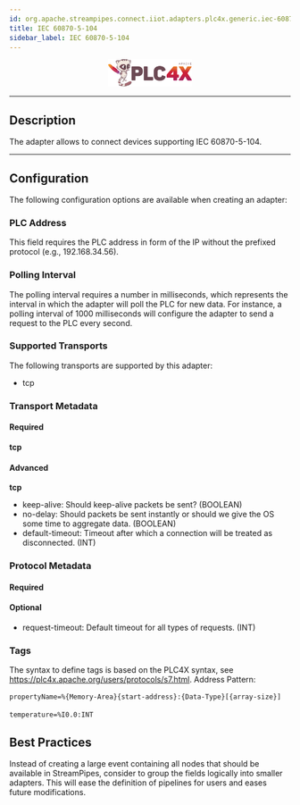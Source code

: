 ```yaml
---
id: org.apache.streampipes.connect.iiot.adapters.plc4x.generic.iec-60870-5-104
title: IEC 60870-5-104
sidebar_label: IEC 60870-5-104
---
```


<!--
  ~ Licensed to the Apache Software Foundation (ASF) under one or more
  ~ contributor license agreements.  See the NOTICE file distributed with
  ~ this work for additional information regarding copyright ownership.
  ~ The ASF licenses this file to You under the Apache License, Version 2.0
  ~ (the "License"); you may not use this file except in compliance with
  ~ the License.  You may obtain a copy of the License at
  ~
  ~    http://www.apache.org/licenses/LICENSE-2.0
  ~
  ~ Unless required by applicable law or agreed to in writing, software
  ~ distributed under the License is distributed on an "AS IS" BASIS,
  ~ WITHOUT WARRANTIES OR CONDITIONS OF ANY KIND, either express or implied.
  ~ See the License for the specific language governing permissions and
  ~ limitations under the License.
  ~
  -->



<p align="center"> 
    <img src="/img/pipeline-elements/org.apache.streampipes.connect.iiot.adapters.plc4x.generic.iec-60870-5-104/icon.png" width="150px;" class="pe-image-documentation"/>
</p>

***

## Description

The adapter allows to connect devices supporting IEC 60870-5-104.

***

## Configuration

The following configuration options are available when creating an adapter:

### PLC Address

This field requires the PLC address in form of the IP without the prefixed protocol (e.g., 192.168.34.56).

### Polling Interval

The polling interval requires a number in milliseconds, which represents the interval in which the adapter will poll the
PLC for new data. For instance, a polling interval of 1000 milliseconds will configure the adapter to send a request to
the PLC every second.

### Supported Transports

The following transports are supported by this adapter:

* tcp

### Transport Metadata

#### Required

**tcp**



#### Advanced

**tcp**

* keep-alive: Should keep-alive packets be sent? (BOOLEAN)
* no-delay: Should packets be sent instantly or should we give the OS some time to aggregate data. (BOOLEAN)
* default-timeout: Timeout after which a connection will be treated as disconnected. (INT)

### Protocol Metadata

#### Required



#### Optional

* request-timeout: Default timeout for all types of requests. (INT)

### Tags

The syntax to define tags is based on the PLC4X syntax, see https://plc4x.apache.org/users/protocols/s7.html.
Address Pattern:

```
propertyName=%{Memory-Area}{start-address}:{Data-Type}[{array-size}]

temperature=%I0.0:INT
```

## Best Practices

Instead of creating a large event containing all nodes that should be available in StreamPipes, consider to group the
fields logically into smaller adapters.
This will ease the definition of pipelines for users and eases future modifications.
